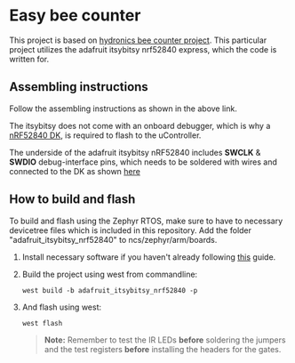 # Easy bee counter

This project is based on [hydronics bee counter project](https://www.instructables.com/Easy-Bee-Counter/). This particular project utilizes the adafruit itsybitsy nrf52840 express, which the code is written for. 

## Assembling instructions

Follow the assembling instructions as shown in the above link. 

The itsybitsy does not come with an onboard debugger, which is why a [nRF52840 DK](https://www.nordicsemi.com/Products/Development-hardware/nrf52840-dk), is required to flash to the uController. 

The underside of the adafruit itsybitsy nRF52840 includes **SWCLK** & **SWDIO** debug-interface pins, which needs to be soldered with wires and connected to the DK as shown [here](https://devzone.nordicsemi.com/f/nordic-q-a/14058/external-programming-using-nrf52-dk)

## How to build and flash

To build and flash using the Zephyr RTOS, make sure to have to necessary devicetree files which is included in this repository. Add the folder "adafruit_itsybitsy_nrf52840" to ncs/zephyr/arm/boards.

1. Install necessary software if you haven't already following [this](https://developer.nordicsemi.com/nRF_Connect_SDK/doc/latest/nrf/gs_installing.html) guide.

1. Build the project using west from commandline:

    ```
    west build -b adafruit_itsybitsy_nrf52840 -p
    ```


1. And flash using west:

    ```
    west flash
    ```

    > **Note:** Remember to test the IR LEDs **before** soldering the jumpers and the test registers **before** installing the headers for the gates. 


